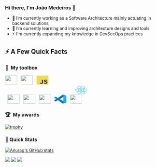 ### Hi there, I'm João Medeiros 👋

- 🔭 I’m currently working as a Software Architecture mainly actuating in backend solutions
- 🌱 I’m currently learning and improving architecture designs and tools
- ⚡ I'm currently expanding my knowledge in DevSecOps practices

## ⚡️ A Few Quick Facts

### 🧰 &nbsp;My toolbox

<img src="https://cdn.jsdelivr.net/gh/devicons/devicon@latest/icons/java/java-original.svg" height="30" width="40" /> &nbsp;
<img src="https://cdn.jsdelivr.net/gh/devicons/devicon@latest/icons/spring/spring-original-wordmark.svg" height="30" width="40" /> &nbsp;
<img src="https://raw.githubusercontent.com/devicons/devicon/1119b9f84c0290e0f0b38982099a2bd027a48bf1/icons/javascript/javascript-original.svg" alt="JavaScript" height="30" width="40" /> &nbsp;
<img src="https://raw.githubusercontent.com/devicons/devicon/1119b9f84c0290e0f0b38982099a2bd027a48bf1/icons/react/react-original.svg" alt="ReactJS" height="30" width="40" style="margin:0 auto; display:block;"/> &nbsp;
<img src="https://cdn.jsdelivr.net/gh/devicons/devicon@latest/icons/kubernetes/kubernetes-original.svg" height="30" width="40" /> &nbsp;
<img src="https://cdn.jsdelivr.net/gh/devicons/devicon@latest/icons/git/git-original.svg" height="30" width="40" /> &nbsp;
<img src="https://cdn.jsdelivr.net/gh/devicons/devicon@latest/icons/amazonwebservices/amazonwebservices-plain-wordmark.svg" height="30" width="40" /> &nbsp;
<img  src="https://raw.githubusercontent.com/devicons/devicon/1119b9f84c0290e0f0b38982099a2bd027a48bf1/icons/vscode/vscode-original.svg" alt="VSCode" height="30" width="40" /> &nbsp;
<img src="https://cdn.jsdelivr.net/gh/devicons/devicon@latest/icons/intellij/intellij-original.svg" height="30" width="40" /> &nbsp;

### 🏆 &nbsp;My awards
[![trophy](https://github-profile-trophy.vercel.app/?username=joao-f-medeiros&rank=SSS,SS,S,AAA,AA,A,B,C&theme=nord)](https://github.com/ryo-ma/github-profile-trophy)

### 🚀 Quick Stats
[![Anurag's GitHub stats](https://github-readme-stats.vercel.app/api?username=joao-f-medeiros&show_icons=true&theme=vue-dark)](https://github.com/anuraghazra/github-readme-stats)

<div> 
  <a href="https://instagram.com/joao.f.medeiros" target="_blank"><img src="https://img.shields.io/badge/-Instagram-%23E4405F?style=for-the-badge&logo=instagram&logoColor=white" target="_blank"></a>
  <a href = "mailto:joaomedeiros.engineer@gmail.com"><img src="https://img.shields.io/badge/-Gmail-%23333?style=for-the-badge&logo=gmail&logoColor=white" target="_blank"></a>
  <a href="https://www.linkedin.com/in/joao-medeiros" target="_blank"><img src="https://img.shields.io/badge/-LinkedIn-%230077B5?style=for-the-badge&logo=linkedin&logoColor=white" target="_blank"></a>
</div>
